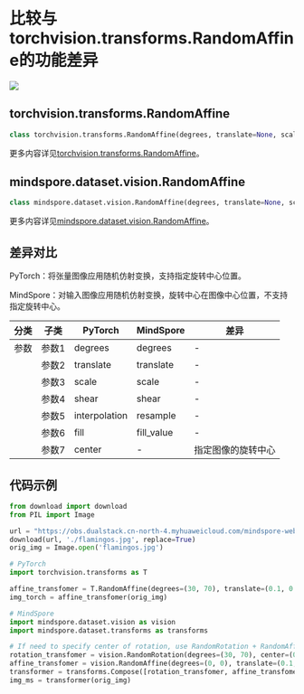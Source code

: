 # 比较与torchvision.transforms.RandomAffine的功能差异

<a href="https://gitee.com/mindspore/docs/blob/master/docs/mindspore/source_zh_cn/note/api_mapping/pytorch_diff/RandomAffine.md" target="_blank"><img src="https://mindspore-website.obs.cn-north-4.myhuaweicloud.com/website-images/master/resource/_static/logo_source.png"></a>

## torchvision.transforms.RandomAffine

```python
class torchvision.transforms.RandomAffine(degrees, translate=None, scale=None, shear=None, interpolation=InterpolationMode.NEAREST, fill=0, center=None)
```

更多内容详见[torchvision.transforms.RandomAffine](https://pytorch.org/vision/0.14/generated/torchvision.transforms.RandomAffine.html)。

## mindspore.dataset.vision.RandomAffine

```python
class mindspore.dataset.vision.RandomAffine(degrees, translate=None, scale=None, shear=None, resample=Inter.NEAREST, fill_value=0)
```

更多内容详见[mindspore.dataset.vision.RandomAffine](https://mindspore.cn/docs/zh-CN/master/api_python/dataset_vision/mindspore.dataset.vision.RandomAffine.html)。

## 差异对比

PyTorch：将张量图像应用随机仿射变换，支持指定旋转中心位置。

MindSpore：对输入图像应用随机仿射变换，旋转中心在图像中心位置，不支持指定旋转中心。

| 分类 | 子类 |PyTorch | MindSpore | 差异 |
| --- | ---   | ---   | ---        |---  |
|参数 | 参数1 | degrees  | degrees  | - |
|     | 参数2 | translate    | translate  |- |
|     | 参数3 | scale    | scale   |- |
|     | 参数4 | shear   | shear   | - |
|     | 参数5 | interpolation   | resample  | - |
|     | 参数6 | fill   | fill_value | - |
|     | 参数7 | center   | -  | 指定图像的旋转中心 |

## 代码示例

```python
from download import download
from PIL import Image

url = "https://obs.dualstack.cn-north-4.myhuaweicloud.com/mindspore-website/notebook/datasets/flamingos.jpg"
download(url, './flamingos.jpg', replace=True)
orig_img = Image.open('flamingos.jpg')

# PyTorch
import torchvision.transforms as T

affine_transfomer = T.RandomAffine(degrees=(30, 70), translate=(0.1, 0.3), center=(0, 0))
img_torch = affine_transfomer(orig_img)

# MindSpore
import mindspore.dataset.vision as vision
import mindspore.dataset.transforms as transforms

# If need to specify center of rotation, use RandomRotation + RandomAffine
rotation_transfomer = vision.RandomRotation(degrees=(30, 70), center=(0, 0))
affine_transfomer = vision.RandomAffine(degrees=(0, 0), translate=(0.1, 0.3))
transformer = transforms.Compose([rotation_transfomer, affine_transfomer])
img_ms = transformer(orig_img)
```
